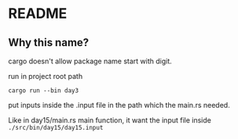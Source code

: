 # README #

## Why this name? ##

cargo doesn't allow package name start with digit.

run in project root path

`cargo run --bin day3`

put inputs inside the .input file in the path which the main.rs needed.

Like in day15/main.rs main function, it want the input file inside `./src/bin/day15/day15.input`
